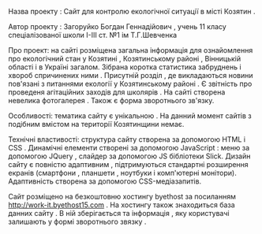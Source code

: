Назва проекту : Сайт для контролю екологічної ситуації в місті Козятин .

Автор проекту : Загоруйко Богдан Геннадійович , учень 11 класу спеціалізованої школи I-III ст. №1 ім Т.Г.Шевченка

Про проект: на сайті розміщена загальна інформація для ознайомлення про екологічний стан у Козятині , Козятинському районі , Вінницькій області і в Україні загалом.
Зібрана коротка статистика забруднень і хвороб спричинених ними . Присутній розділ , де викладаються новини пов'язані з питаннями екології у Козятинському районі . 
Є звітність про проведеня агітаційних заходів для школярів . На сайті створена невелика фотогалерея .
Також є форма зворотнього зв'язку.

Особливості: тематика сайту є унікальною . На данний момент сайтів з подібним вмістом на території Козятинщини немає.

Технічні властивості: структура сайту створена за допомогою HTML і CSS . Динамічні елементи створені за допомогою JavaScript : 
меню за допомогою JQuery , слайдер за допомогою JS бібліотеки Slick. 
Дизайн сайту є повністю адаптивним , підтримуються стандартні розширення екранів (смартфони , планшети , ноутбуки і комп'ютерні монітори).
Адаптивність створена за допомогою CSS-медіазапитів.

Сайт розміщено на безкоштовню хостингу byethost за посиланням http://work-it.byethost15.com .
На хостингу також знаходиться база данних сайту . В ній зберігається та інформація , яку користувачі залишають у формі зворотнього звязку .

